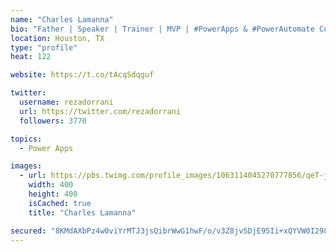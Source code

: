 ```yaml
---
name: "Charles Lamanna"
bio: "Father | Speaker | Trainer | MVP | #PowerApps & #PowerAutomate Community Super User | YouTuber Right-pointing triangle http://youtube.com/c/rezadorrani | Learn - Share - Clockwise rightwards and leftwards open circle arrows"
location: Houston, TX
type: "profile"
heat: 122

website: https://t.co/tAcqSdqguf

twitter:
  username: rezadorrani
  url: https://twitter.com/rezadorrani
  followers: 3770

topics:
  - Power Apps

images:
  - url: https://pbs.twimg.com/profile_images/1063114045270777856/qeT-jpWr_400x400.jpg
    width: 400
    height: 400
    isCached: true
    title: "Charles Lamanna"

secured: "8KMdAXbPz4w0viYrMTJ3jsQibrWwG1hwF/o/v3Z8jvSDjE9SIi+xQYVW0I298wq1h3tY6KJ71o7uJEGWjFpPopjwZ48O6cBokSIdlzwiyDbYminsAJWAOyVYQ7VnRUgQbWB81DqieDBDQaPaLhNxw1Ci/2T7EjfgmYzgaex13Zt3QDdlHxyxsIkLyOcBxHPneXKt1VUgpNSFW/9VnK5C49ec2N3GMR+1W2TS+9XgQR7Ya8D2eayPtSx2EFAlw8vTrR0CPzP9QZIl8JWIpOT49P8k2G0uV6TLiIsZp9L5qLlKRDTFxnPjd3PASS9mmVbT/kaVGhgE2nkKV9E1BaxxWWLvhsZEncPM2j+z44uFNSpIYjVKm6ds+pbjnMYq5H5PeL2cNbqXVvx2AVxjiH3jG+wEmT3r+GLGILocR7vhX/g=;K4kMSR8T1bzTZYDMFbGsUg=="
---
```


